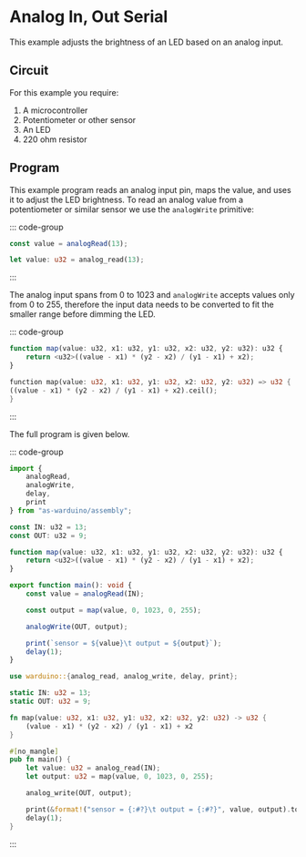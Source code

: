 <script setup>
import illustration from '../../components/illustration.vue'
</script>

# Analog In, Out Serial

This example adjusts the brightness of an LED based on an analog input.

## Circuit

For this example you require:

1. A microcontroller
2. Potentiometer or other sensor
3. An LED
4. 220 ohm resistor

<illustration src="/images/analog-io-circuit.svg" darkmode="/images/analog-io-circuit-dark.svg" classes="circuit"/>

## Program

This example program reads an analog input pin, maps the value, and uses it to adjust the LED brightness.
To read an analog value from a potentiometer or similar sensor we use the `analogWrite` primitive:

::: code-group

```ts [AS]
const value = analogRead(13);
```

```rust [Rust]
let value: u32 = analog_read(13);
```

:::

The analog input spans from 0 to 1023 and `analogWrite` accepts values only from 0 to 255, therefore the input data
needs to be converted to fit the smaller range before dimming the LED.

::: code-group

```ts [AS]
function map(value: u32, x1: u32, y1: u32, x2: u32, y2: u32): u32 {
    return <u32>((value - x1) * (y2 - x2) / (y1 - x1) + x2);
}
```

```rust [Rust]
function map(value: u32, x1: u32, y1: u32, x2: u32, y2: u32) => u32 {
((value - x1) * (y2 - x2) / (y1 - x1) + x2).ceil();
}

```

:::

The full program is given below.

::: code-group

```ts [AS]
import {
    analogRead,
    analogWrite,
    delay,
    print
} from "as-warduino/assembly";

const IN: u32 = 13;
const OUT: u32 = 9;

function map(value: u32, x1: u32, y1: u32, x2: u32, y2: u32): u32 {
    return <u32>((value - x1) * (y2 - x2) / (y1 - x1) + x2);
}

export function main(): void {
    const value = analogRead(IN);

    const output = map(value, 0, 1023, 0, 255);

    analogWrite(OUT, output);

    print(`sensor = ${value}\t output = ${output}`);
    delay(1);
}
```

```rust [Rust]
use warduino::{analog_read, analog_write, delay, print};

static IN: u32 = 13;
static OUT: u32 = 9;

fn map(value: u32, x1: u32, y1: u32, x2: u32, y2: u32) -> u32 {
    (value - x1) * (y2 - x2) / (y1 - x1) + x2
}

#[no_mangle]
pub fn main() {
    let value: u32 = analog_read(IN);
    let output: u32 = map(value, 0, 1023, 0, 255);

    analog_write(OUT, output);

    print(&format!("sensor = {:#?}\t output = {:#?}", value, output).to_string());
    delay(1);
}
```

:::
